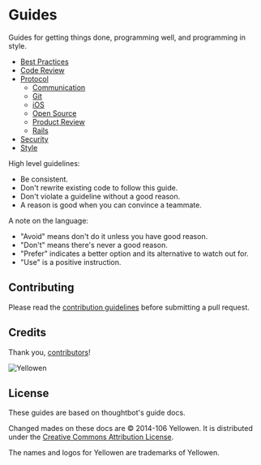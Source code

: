 Guides
======

Guides for getting things done, programming well, and programming in style.

* [Best Practices](/best-practices)
* [Code Review](/code-review)
* [Protocol](/protocol)
  * [Communication](/protocol/communication)
  * [Git](/protocol/git)
  * [iOS](/protocol/ios)
  * [Open Source](/protocol/open-source)
  * [Product Review](/protocol/product-review)
  * [Rails](/protocol/rails)
* [Security](/security)
* [Style](/style)

High level guidelines:

* Be consistent.
* Don't rewrite existing code to follow this guide.
* Don't violate a guideline without a good reason.
* A reason is good when you can convince a teammate.

A note on the language:

* "Avoid" means don't do it unless you have good reason.
* "Don't" means there's never a good reason.
* "Prefer" indicates a better option and its alternative to watch out for.
* "Use" is a positive instruction.

Contributing
------------

Please read the [contribution guidelines] before submitting a pull request.

[contribution guidelines]: /CONTRIBUTING.md

Credits
-------

Thank you, [contributors](https://github.com/Yellowen/guides/graphs/contributors)!

![Yellowen](http://www.yellowen.com/images/logo.png)

License
-------

These guides are based on thoughtbot's guide docs.

Changed mades on these docs are © 2014-106 Yellowen. It is distributed under the [Creative Commons
Attribution License](http://creativecommons.org/licenses/by/3.0/).

The names and logos for Yellowen are trademarks of Yellowen.
